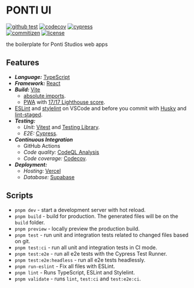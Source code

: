 # PONTI UI

[![github test](https://github.com/theponti/ponti-ui/actions/workflows/test.yml/badge.svg?branch=main)](https://github.com/theponti/ponti-ui/actions/workflows/test.yml)
[![codecov](https://codecov.io/gh/theponti/ponti-ui/branch/main/graph/badge.svg?token=365VCE2C4N)](https://codecov.io/gh/theponti/ponti-ui)
[![cypress](https://img.shields.io/endpoint?url=https://dashboard.cypress.io/badge/simple/ssvz5r&style=flat&logo=cypress)](https://dashboard.cypress.io/projects/ssvz5r/runs)  
[![commitizen](https://img.shields.io/badge/commitizen-friendly-brightgreen.svg)](http://commitizen.github.io/cz-cli/)
[![license](https://img.shields.io/badge/license-MIT-green.svg)](https://github.com/wtchnm/Vitamin/blob/main/LICENSE)

the boilerplate for Ponti Studios web apps

## Features

- **_Language:_** [TypeScript](https://www.typescriptlang.org)
- **_Framework:_** [React](https://reactjs.org)
- **_Build:_** [Vite](https://vitejs.dev)
  - [absolute imports](https://github.com/aleclarson/vite-tsconfig-paths).
  - [PWA](https://github.com/antfu/vite-plugin-pwa) with [17/17 Lighthouse score](https://web.dev/pwa-checklist/).
- [ESLint](https://eslint.org) and [stylelint](https://stylelint.io) on VSCode and before you commit with [Husky](https://github.com/typicode/husky) and [lint-staged](https://github.com/okonet/lint-staged).
- **_Testing:_**
  - _Unit:_ [Vitest](https://vitest.dev/) and [Testing Library](https://testing-library.com/).
  - _E2E:_ [Cypress](https://www.cypress.io).
- **_Continuous Integration_**
  - GitHub Actions
  - _Code quality:_ [CodeQL Analysis](https://securitylab.github.com/tools/codeql)
  - _Code coverage:_ [Codecov](https://about.codecov.io/).
- **_Deployment:_**
  - _Hosting:_ [Vercel](vercel.com)
  - _Database:_ [Supabase](supabase.com)

## Scripts

- `pnpm dev` - start a development server with hot reload.
- `pnpm build` - build for production. The generated files will be on the `build` folder.
- `pnpm preview` - locally preview the production build.
- `pnpm test` - run unit and integration tests related to changed files based on git.
- `pnpm test:ci` - run all unit and integration tests in CI mode.
- `pnpm test:e2e` - run all e2e tests with the Cypress Test Runner.
- `pnpm test:e2e:headless` - run all e2e tests headlessly.
- `pnpm run-eslint` - Fix all files with ESLint.
- `pnpm lint` - Runs TypeScript, ESLint and Stylelint.
- `pnpm validate` - runs `lint`, `test:ci` and `test:e2e:ci`.
